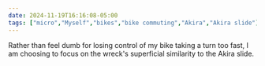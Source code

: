 ```yaml
---
date: 2024-11-19T16:16:08-05:00
tags: ["micro","Myself","bikes","bike commuting","Akira","Akira slide"]
---
```

Rather than feel dumb for losing control of my bike taking a turn too fast, I am choosing to focus on the wreck's superficial similarity to the Akira slide.